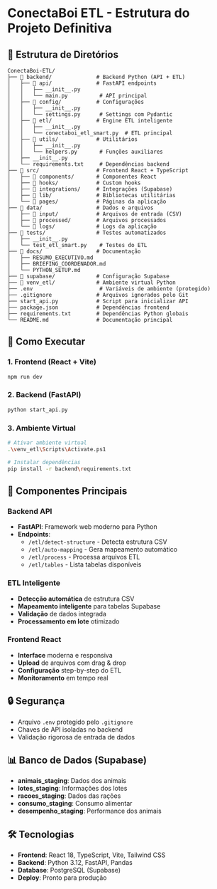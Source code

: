 # ConectaBoi ETL - Estrutura do Projeto Definitiva

## 📁 Estrutura de Diretórios

```
ConectaBoi-ETL/
├── 📁 backend/              # Backend Python (API + ETL)
│   ├── 📁 api/              # FastAPI endpoints
│   │   ├── __init__.py
│   │   └── main.py          # API principal
│   ├── 📁 config/           # Configurações
│   │   ├── __init__.py
│   │   └── settings.py      # Settings com Pydantic
│   ├── 📁 etl/              # Engine ETL inteligente
│   │   ├── __init__.py
│   │   └── conectaboi_etl_smart.py  # ETL principal
│   ├── 📁 utils/            # Utilitários
│   │   ├── __init__.py
│   │   └── helpers.py       # Funções auxiliares
│   ├── __init__.py
│   └── requirements.txt     # Dependências backend
├── 📁 src/                  # Frontend React + TypeScript
│   ├── 📁 components/       # Componentes React
│   ├── 📁 hooks/            # Custom hooks
│   ├── 📁 integrations/     # Integrações (Supabase)
│   ├── 📁 lib/              # Bibliotecas utilitárias
│   └── 📁 pages/            # Páginas da aplicação
├── 📁 data/                 # Dados e arquivos
│   ├── 📁 input/            # Arquivos de entrada (CSV)
│   ├── 📁 processed/        # Arquivos processados
│   └── 📁 logs/             # Logs da aplicação
├── 📁 tests/                # Testes automatizados
│   ├── __init__.py
│   └── test_etl_smart.py    # Testes do ETL
├── 📁 docs/                 # Documentação
│   ├── RESUMO_EXECUTIVO.md
│   ├── BRIEFING_COORDENADOR.md
│   └── PYTHON_SETUP.md
├── 📁 supabase/             # Configuração Supabase
├── 📁 venv_etl/             # Ambiente virtual Python
├── .env                     # Variáveis de ambiente (protegido)
├── .gitignore              # Arquivos ignorados pelo Git
├── start_api.py            # Script para inicializar API
├── package.json            # Dependências frontend
├── requirements.txt        # Dependências Python globais
└── README.md               # Documentação principal
```

## 🚀 Como Executar

### 1. Frontend (React + Vite)
```bash
npm run dev
```

### 2. Backend (FastAPI)
```bash
python start_api.py
```

### 3. Ambiente Virtual
```bash
# Ativar ambiente virtual
.\venv_etl\Scripts\Activate.ps1

# Instalar dependências
pip install -r backend\requirements.txt
```

## 🔧 Componentes Principais

### Backend API
- **FastAPI**: Framework web moderno para Python
- **Endpoints**: 
  - `/etl/detect-structure` - Detecta estrutura CSV
  - `/etl/auto-mapping` - Gera mapeamento automático
  - `/etl/process` - Processa arquivos ETL
  - `/etl/tables` - Lista tabelas disponíveis
  
### ETL Inteligente
- **Detecção automática** de estrutura CSV
- **Mapeamento inteligente** para tabelas Supabase
- **Validação** de dados integrada
- **Processamento em lote** otimizado

### Frontend React
- **Interface** moderna e responsiva
- **Upload** de arquivos com drag & drop
- **Configuração** step-by-step do ETL
- **Monitoramento** em tempo real

## 🔒 Segurança
- Arquivo `.env` protegido pelo `.gitignore`
- Chaves de API isoladas no backend
- Validação rigorosa de entrada de dados

## 📊 Banco de Dados (Supabase)
- **animais_staging**: Dados dos animais
- **lotes_staging**: Informações dos lotes
- **racoes_staging**: Dados das rações
- **consumo_staging**: Consumo alimentar
- **desempenho_staging**: Performance dos animais

## 🛠️ Tecnologias
- **Frontend**: React 18, TypeScript, Vite, Tailwind CSS
- **Backend**: Python 3.12, FastAPI, Pandas
- **Database**: PostgreSQL (Supabase)
- **Deploy**: Pronto para produção
